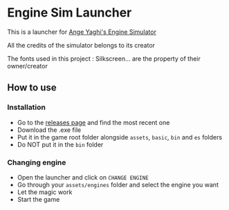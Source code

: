 # Engine Sim Launcher

This is a launcher for [Ange Yaghi's Engine Simulator](https://github.com/ange-yaghi/engine-sim)

All the credits of the simulator belongs to its creator

The fonts used in this project : Silkscreen... are the property of their owner/creator

## How to use
### Installation
- Go to the [releases page](https://github.com/ASionville/engine-sim-launcher/releases) and find the most recent one
- Download the .exe file
- Put it in the game root folder alongside `assets`, `basic`, `bin` and `es` folders
- Do NOT put it in the `bin` folder

### Changing engine
- Open the launcher and click on `CHANGE ENGINE`
- Go through your `assets/engines` folder and select the engine you want
- Let the magic work
- Start the game
